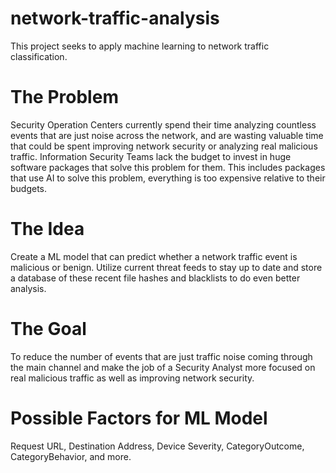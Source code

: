 # network-traffic-analysis
This project seeks to apply machine learning to network traffic classification.

# The Problem
Security Operation Centers currently spend their time analyzing countless events that are just noise across the network, and are wasting valuable time that could be spent improving network security or analyzing real malicious traffic.
Information Security Teams lack the budget to invest in huge software packages that solve this problem for them. This includes packages that use AI to solve this problem, everything is too expensive relative to their budgets.

# The Idea
Create a ML model that can predict whether a network traffic event is malicious or benign. Utilize current threat feeds to stay up to date and store a database of these recent file hashes and blacklists to do even better analysis. 

# The Goal
To reduce the number of events that are just traffic noise coming through the main channel and make the job of a Security Analyst more focused on real malicious traffic as well as improving network security. 

# Possible Factors for ML Model
 Request URL, Destination Address, Device Severity, CategoryOutcome, CategoryBehavior, and more.

